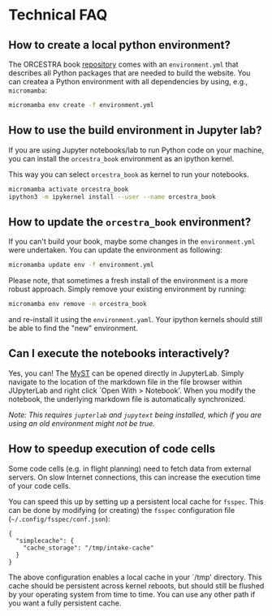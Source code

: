 # Technical FAQ

## How to create a local python environment?

The ORCESTRA book [repository](http://github.com/orcestra-campaign/book) comes
with an `environment.yml` that describes all Python packages that are needed to
build the website.  You can createa a Python environment with all dependencies by
using, e.g., `micromamba`:

```bash
micromamba env create -f environment.yml
```

## How to use the build environment in Jupyter lab?

If you are using Jupyter notebooks/lab to run Python code on your machine, you
can install the `orcestra_book` environment as an ipython kernel.

This way you can select `orcestra_book` as kernel to run your notebooks.

```bash
micromamba activate orcestra_book
ipython3 -m ipykernel install --user --name orcestra_book
```

## How to update the `orcestra_book` environment?

If you can't build your book, maybe some changes in the `environment.yml` were undertaken.
You can update the environment as following:

```bash
micromamba update env -f environment.yml
```

Please note, that sometimes a fresh install of the environment is a more robust approach.
Simply remove your existing environment by running:
```bash
micromamba env remove -n orcestra_book
```
and re-install it using the `environment.yaml`.
Your ipython kernels should still be able to find the "new" environment.

## Can I execute the notebooks interactively?

Yes, you can! The [MyST](https://mystmd.org) can be opened directly in
JupyterLab. Simply navigate to the location of the markdown file in the file
browser within JUpyterLab and right click `Open With > Notebook'. When you 
modify the notebook, the underlying markdown file is automatically synchronized.

_Note: This requires `jupterlab` and `jupytext` being installed, which if you 
are using an old environment might not be true._


## How to speedup execution of code cells

Some code cells (e.g. in flight planning) need to fetch data from external
servers. On slow Internet connections, this can increase the execution time of
your code cells.

You can speed this up by setting up a persistent local cache for `fsspec`. This
can be done by modifying (or creating) the `fsspec` configuration file
(`~/.config/fsspec/conf.json`):
```
{
  "simplecache": {
    "cache_storage": "/tmp/intake-cache"
  }
}
```
The above configuration enables a local cache in your `/tmp' directory. This
cache should be persistent across kernel reboots, but should still be flushed
by your operating system from time to time. You can use any other path if you
want a fully persistent cache.
